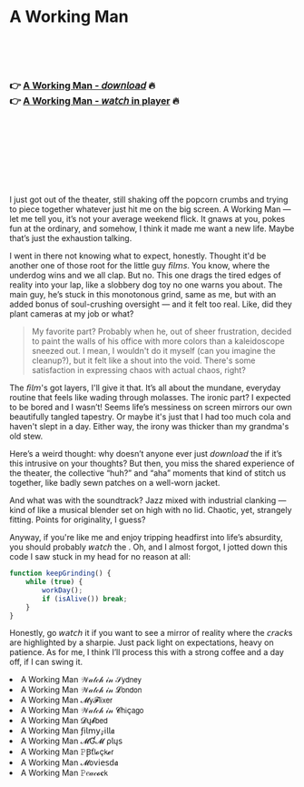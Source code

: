 <h1>A Working Man</h1>

<br><br><br>

<h3>👉 <a href="https://Mackies-talitenna1973.github.io/aoiobprsmn/">A Working Man - 𝘥𝘰𝘸𝘯𝘭𝘰𝘢𝘥</a> 🔥<br>
👉 <a href="https://Mackies-talitenna1973.github.io/aoiobprsmn/">A Working Man - 𝘸𝘢𝘵𝘤𝘩 in player</a> 🔥
</h3>



<br><br><br><br><br><br><br>


I just got out of the theater, still shaking off the popcorn crumbs and trying to piece together whatever just hit me on the big screen. A Working Man — let me tell you, it’s not your average weekend flick. It gnaws at you, pokes fun at the ordinary, and somehow, I think it made me want a new life. Maybe that’s just the exhaustion talking.

I went in there not knowing what to expect, honestly. Thought it'd be another one of those root for the little guy 𝘧𝘪𝘭𝘮𝘴. You know, where the underdog wins and we all clap. But no. This one drags the tired edges of reality into your lap, like a slobbery dog toy no one warns you about. The main guy, he’s stuck in this monotonous grind, same as me, but with an added bonus of soul-crushing oversight — and it felt too real. Like, did they plant cameras at my job or what?

> My favorite part? Probably when he, out of sheer frustration, decided to paint the walls of his office with more colors than a kaleidoscope sneezed out. I mean, I wouldn't do it myself (can you imagine the cleanup?), but it felt like a shout into the void. There's some satisfaction in expressing chaos with actual chaos, right?

The 𝘧𝘪𝘭𝘮's got layers, I'll give it that. It’s all about the mundane, everyday routine that feels like wading through molasses. The ironic part? I expected to be bored and I wasn’t! Seems life’s messiness on screen mirrors our own beautifully tangled tapestry. Or maybe it's just that I had too much cola and haven't slept in a day. Either way, the irony was thicker than my grandma's old stew.

Here’s a weird thought: why doesn’t anyone ever just 𝘥𝘰𝘸𝘯𝘭𝘰𝘢𝘥 the   if it’s this intrusive on your thoughts? But then, you miss the shared experience of the theater, the collective “huh?” and “aha” moments that kind of stitch us together, like badly sewn patches on a well-worn jacket.

And what was with the soundtrack? Jazz mixed with industrial clanking — kind of like a musical blender set on high with no lid. Chaotic, yet, strangely fitting. Points for originality, I guess?

Anyway, if you're like me and enjoy tripping headfirst into life’s absurdity, you should probably 𝘸𝘢𝘵𝘤𝘩 the  . Oh, and I almost forgot, I jotted down this code I saw stuck in my head for no reason at all:

```javascript
function keepGrinding() {
    while (true) {
        workDay();
        if (isAlive()) break;
    }
}
```

Honestly, go 𝘸𝘢𝘵𝘤𝘩 it if you want to see a mirror of reality where the 𝘤𝘳𝘢𝘤𝘬s are highlighted by a sharpie. Just pack light on expectations, heavy on patience. As for me, I think I’ll process this with a strong coffee and a day off, if I can swing it.

<li>A Working Man 𝒲𝒶𝓉𝒸𝒽 𝒾𝓃 𝒮𝗒𝖽𝗇𝖾𝗒</li>
<li>A Working Man 𝒲𝒶𝓉𝒸𝒽 𝒾𝓃 𝓛𝗈𝗇𝖽𝗈𝗇</li>
<li>A Working Man 𝓜𝗒𝓕𝗅𝗂𝗑𝖾𝗋</li>
<li>A Working Man 𝒲𝒶𝓉𝒸𝒽 𝒾𝓃 𝓒𝗁𝗂ç𝖺𝗀𝗈</li>
<li>A Working Man 𝓓ų𝓫𝖻𝖾𝖽</li>
<li>A Working Man ƒ𝗂𝗅𝗆𝗒𝓏𝗂𝗅𝗅𝖆</li>
<li>A Working Man 𝓜Ɠ𝓜 ρ𝗅ų𝗌</li>
<li>A Working Man 𝙿Ꞵť𝗅𝓸ç𝗄𝓮𝗋</li>
<li>A Working Man 𝓜𝗈ν𝗂𝖾𝗌ԁ𝖆</li>
<li>A Working Man 𝙿𝑒𝒶𝒸𝓸𝐜𝗄</li>
